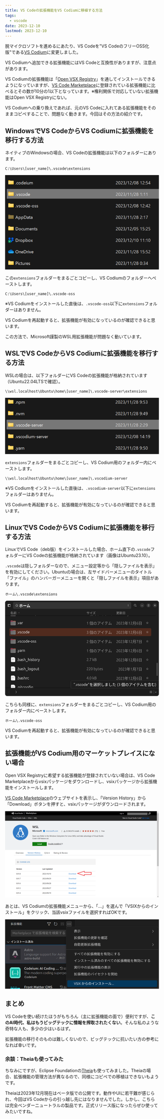 ```yaml
---
title: VS Codeの拡張機能をVS Codiumに移植する方法
tags:
  - vscode
date: 2023-12-10
lastmod: 2023-12-10
---
```


脱マイクロソフトを進めるにあたり、VS Codeを"VS CodeのフリーOSS化版"である[VS Codium](https://vscodium.com)に変更しました。

VS Codiumへ追加できる拡張機能にはVS Codeと互換性がありますが、注意点があります。

VS Codiumの拡張機能は「[Open VSX Registry](https://open-vsx.org)」を通してインストールできるようになっていますが、[VS Code Marketplace](https://marketplace.visualstudio.com/)に登録されている拡張機能に比べるとその数が10分の1以下となっています。※権利関係で対応していない拡張機能はOpen VSX Registryにない。

VS Codiumへの乗り換えであれば、元のVS Codeに入れてある拡張機能をそのままコピペすることで、問題なく動きます。今回はその方法の紹介です。

## WindowsでVS CodeからVS Codiumに拡張機能を移行する方法

ネイティブのWindowsの場合、VS Codeの拡張機能は以下のフォルダーにあります。

```
C:\Users\[user_name]\.vscode\extensions
```

![Windows上のVS Codeの拡張機能フォルダー](../../../images/vscodium01.png)

この`extensions`フォルダーをまるごとコピーし、VS Codiumのフォルダーへペーストします。

```
C:\Users\[user_name]\.vscode-oss
```

※VS Codiumをインストールした直後は、`.vscode-oss`以下に`extensions`フォルダーはありません。

VS Codiumを再起動すると、拡張機能が有効になっているのが確認できると思います。

この方法で、Microsoft謹製のWSL用拡張機能が問題なく動いています。

## WSLでVS CodeからVS Codiumに拡張機能を移行する方法

WSLの場合は、以下フォルダーにVS Codeの拡張機能が格納されています（Ubuntu22.04LTSで確認）。

```
\\wsl.localhost\Ubuntu\home\[user_name]\.vscode-server\extensions
```

![WSL上のVS Codeの拡張機能フォルダー](../../../images/vscodium02.png)

`extensions`フォルダーをまるごとコピーし、VS Codium用のフォルダー内にペーストします。

```
\\wsl.localhost\Ubuntu\home\[user_name]\.vscodium-server
```

※VS Codiumをインストールした直後は、`.vscodium-server`以下に`extensions`フォルダーはありません。

VS Codiumを再起動すると、拡張機能が有効になっているのが確認できると思います。

## LinuxでVS CodeからVS Codiumに拡張機能を移行する方法

LinuxでVS Code（deb版）をインストールした場合、ホーム直下の`.vscode`フォルダーにVS Codeの拡張機能が格納されています（画像はUbuntu23.10）。

`.vscode`は隠しフォルダーなので、メニュー設定等から「隠しファイルを表示」を有効にしてください。Ubuntuの場合は、左サイドバーメニューのタイトル「ファイル」のハンバーガーメニューを開くと「隠しファイルを表示」項目があります。

```
ホーム\.vscode\extensions
```

![UbuntuのVS Codeの拡張機能フォルダー](../../../images/vscodium04.ja.png)

こちらも同様に、`extensions`フォルダーをまるごとコピーし、VS Codium用のフォルダー内にペーストします。

```
ホーム\.vscode-oss
```

VS Codiumを再起動すると、拡張機能が有効になっているのが確認できると思います。

## 拡張機能がVS Codium用のマーケットプレイスにない場合

Open VSX Registryに希望する拡張機能が登録されていない場合は、VS Code Marketplaceからvsixパッケージをダウンロードし、vsixパッケージから拡張機能をインストールします。

[VS Code Marketplace](https://marketplace.visualstudio.com/)のウェブサイトを表示し、「Version History」から「Download」ボタンを押すと、vsixパッケージがダウンロードされます。

![VisualStudio Marketplaceの画面](../../../images/vscodium03.png "&copy; VisualStudio Marketplace")

あとは、VS Codiumの拡張機能メニューから、「...」を選んで「VSIXからのインストール」をクリック、当該vsixファイルを選択すればOKです。

![VS Codiumの拡張機能インストーラー](../../../images/vscodium05.ja.png)

## まとめ

VS Codeを使い続けたほうがもちろん（主に拡張機能の面で）便利ですが、**このAI時代、私はもうビッグテックに情報を搾取されたくない**。そんな私のような奇特な人も、多少の少はいるはず。

拡張機能の移行そのものは難しくないので、ビッグテックに抗いたい方の参考になれば幸いです。

### 余談：Theiaも使ってみた

ちなみにですが、Eclipse Foundationの[Theia](https://theia-ide.org)も使ってみました。Theiaの場合、拡張機能の管理方法が異なるので、同様にコピペでの移植はできないもようです。

Theiaは2023年12月現在はベータ版での公開です。動作やUIに若干難が感じられ、今回はVS Codeからの引っ越し先にはなりませんでした。しかし、こちらは完全ベンダーニュートラルの製品です。正式リリース版になったらぜひ使ってみたいですね。
